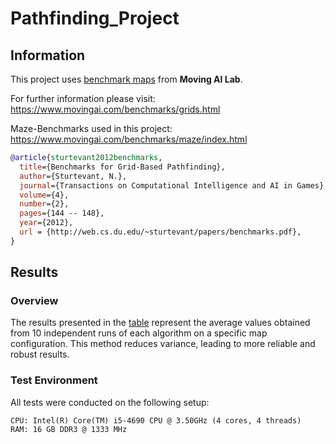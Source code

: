 # Pathfinding_Project

## Information

This project uses [benchmark maps](maps) from **Moving AI Lab**.

For further information please visit: https://www.movingai.com/benchmarks/grids.html

Maze-Benchmarks used in this project: https://www.movingai.com/benchmarks/maze/index.html

```bibtex
@article{sturtevant2012benchmarks,
  title={Benchmarks for Grid-Based Pathfinding},
  author={Sturtevant, N.},
  journal={Transactions on Computational Intelligence and AI in Games},
  volume={4},
  number={2},
  pages={144 -- 148},
  year={2012},
  url = {http://web.cs.du.edu/~sturtevant/papers/benchmarks.pdf},
}
```

## Results

### Overview
The results presented in the [table](results/results.csv) represent the average values obtained from 10 independent runs of each algorithm on a specific map configuration.
This method reduces variance, leading to more reliable and robust results.

### Test Environment
All tests were conducted on the following setup:
```
CPU: Intel(R) Core(TM) i5-4690 CPU @ 3.50GHz (4 cores, 4 threads)
RAM: 16 GB DDR3 @ 1333 MHz
```